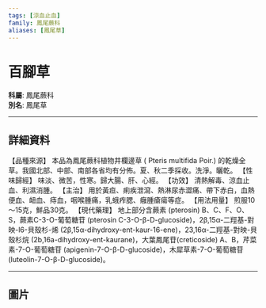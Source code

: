 ```yaml
---
tags: [涼血止血]
family: 鳳尾蕨科
aliases: [鳳尾草]
---
```


# 百腳草

**科屬**: 鳳尾蕨科  
**別名**: 鳳尾草  

---

## 詳細資料
【品種來源】
本品為鳳尾蕨科植物井欄邊草 (
Pteris multifida
Poir.) 的乾燥全草。我國北部、中部、南部各省均有分佈。夏、秋二季採收。洗淨。曬乾。
【性味歸經】
味淡、微苦，性寒。歸大腸、肝、心經。
【功效】
清熱解毒、涼血止血、利濕消腫。
【主治】
用於黃疸、痢疾泄瀉、熱淋尿赤澀痛、帶下赤白，血熱便血、衄血、痔血，咽喉腫痛，乳蛾痄腮、癰腫瘡瘍等症。
【用法用量】
煎服10～15克，鮮品30克。
【現代藥理】
地上部分含蕨素 (pterosin) B、C、F、O、S，蕨素C-3-O-葡萄糖苷 (pterosin C-3-O-β-D-glucoside)，2β,15α-二羥基-對映-l6-貝殼杉-烯 (2β,15α-dihydroxy-ent-kaur-16-ene)，23,16α-二羥基-對映-貝殼杉烷 (2b,16a-dihydroxy-ent-kaurane)，大葉鳳尾苷(creticoside) A、B，芹菜素-7-O-葡萄糖苷 (apigenin-7-O-β-D-glucoside)，木犀草素-7-O-葡萄糖苷(luteolin-7-O-β-D-glucoside)。

---

## 圖片
